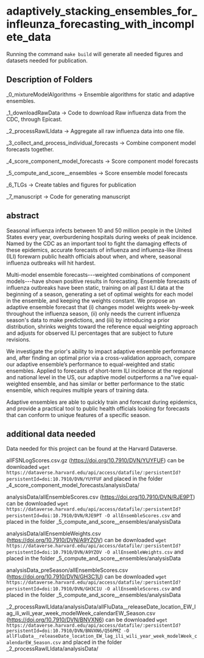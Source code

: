 # adaptively_stacking_ensembles_for_infleunza_forecasting_with_incomplete_data

Running the command `make build` will generate all needed figures and datasets needed for publication.

## Description of Folders

\_0\_mixtureModelAlgorithms ->
Ensemble algorithms for static and adaptive ensembles.

\_1\_downloadRawData ->
Code to download Raw influenza data from the CDC, through Epicast.

\_2\_processRawILIdata ->
Aggregate all raw influenza data into one file.

\_3\_collect\_and\_process\_individual\_forecasts ->
Combine component model forecasts together.

\_4\_score\_component\_model\_forecasts ->
Score component model forecasts

\_5\_compute\_and\_score\_\_ensembles ->
Score ensemble model forecasts

\_6\_TLGs ->
Create tables and figures for publication

\_7\_manuscript ->
Code for generating manuscript

## abstract
  Seasonal influenza infects between 10 and 50 million people in the United States every year, overburdening hospitals during weeks of peak incidence.
  Named by the CDC as an important tool to fight the damaging effects of these epidemics, accurate forecasts of influenza and influenza-like illness (ILI) forewarn public health officials about when, and where, seasonal influenza outbreaks will hit hardest.
   
Multi-model ensemble forecasts---weighted combinations of component models---have shown positive results in forecasting. 
Ensemble forecasts of influenza outbreaks have been static, training on all past ILI data at the beginning of a season, generating a set of optimal weights for each model in the ensemble, and keeping the weights constant.
We propose an adaptive ensemble forecast that (i) changes model weights week-by-week throughout the influenza season, (ii) only needs the current influenza season's data to make predictions, and (iii) by introducing a prior distribution, shrinks weights toward the reference equal weighting approach and adjusts for observed ILI percentages that are subject to future revisions.

We investigate the prior's ability to impact adaptive ensemble performance and, after finding an optimal prior via a cross-validation approach, compare our adaptive ensemble’s performance to equal-weighted and static ensembles.
Applied to forecasts of short-term ILI incidence at the regional and national level in the US, our adaptive model outperforms a na\"ive equal-weighted ensemble, and has similar or better performance to the static ensemble, which requires multiple years of training data.

Adaptive ensembles are able to quickly train and forecast during epidemics, and provide a practical tool to public health officials looking for forecasts that can conform to unique features of a specific season.


## additional data needed

Data needed for this project can be found at the Harvard Dataverse.
 
allFSNLogScores.csv.gz (https://doi.org/10.7910/DVN/YUYFUF) can be downloaded `wget https://dataverse.harvard.edu/api/access/datafile/:persistentId?persistentId=doi:10.7910/DVN/YUYFUF` and placed in the folder \_4\_score\_component\_model\_forecasts/analysisData/

analysisData/allEnsembleScores.csv (https://doi.org/10.7910/DVN/RJE9PT) can be downloaded `wget https://dataverse.harvard.edu/api/access/datafile/:persistentId?persistentId=doi:10.7910/DVN/RJE9PT -O allEnsembleScores.csv` and placed in the folder \_5\_compute\_and\_score\_\_ensembles/analysisData

analysisData/allEnsembleWeights.csv (https://doi.org/10.7910/DVN/A9YZOV) can be downloaded `wget https://dataverse.harvard.edu/api/access/datafile/:persistentId?persistentId=doi:10.7910/DVN/A9YZOV -O allEnsembleWeights.csv` and placed in the folder \_5\_compute\_and\_score\_\_ensembles/analysisData

analysisData_preSeason/allEnsembleScores.csv (https://doi.org/10.7910/DVN/GH3C1U) can be downloaded `wget https://dataverse.harvard.edu/api/access/datafile/:persistentId?persistentId=doi:10.7910/DVN/GH3C1U -O allEnsembleScores.csv` and placed in the folder \_5\_compute\_and\_score\_\_ensembles/analysisData

 \_2\_processRawILIdata/analysisData/allFluData\_\_releaseDate\_location\_EW_lag\_ili\_wili\_year\_week_modelWeek\_calendarEW\_Season.csv (https://doi.org/10.7910/DVN/BNVXN6) can be downloaded `wget https://dataverse.harvard.edu/api/access/datafile/:persistentId?persistentId=doi:10.7910/DVN/BNVXN6/Q56PMZ -O allFluData__releaseDate_location_EW_lag_ili_wili_year_week_modelWeek_calendarEW_Season.csv` and placed in the folder \_2\_processRawILIdata/analysisData/

